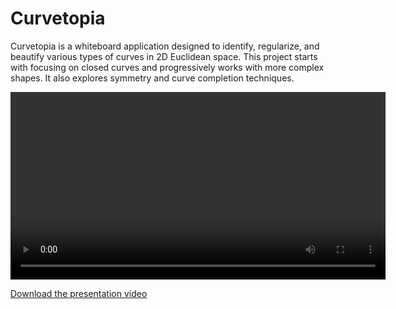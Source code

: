 # Curvetopia
Curvetopia is a whiteboard application designed to identify, regularize, and beautify various types of curves in 2D Euclidean space. This project starts with focusing on closed curves and progressively works with more complex shapes. It also explores symmetry and curve completion techniques.

<video width="600" controls>
  <source src="presentation.mp4" type="video/mp4">
  Your browser does not support the video tag.
</video>

[Download the presentation video](presentation.mp4)